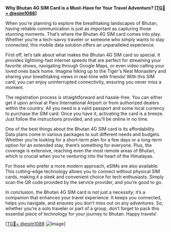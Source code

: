 **Why Bhutan 4G SIM Card is a Must-Have for Your Travel Adventure? [[TG💪+ @esim1088](https://t.me/s/esim1088)]**

When you're planning to explore the breathtaking landscapes of Bhutan, having reliable communication is just as important as capturing those stunning moments. That’s where the Bhutan 4G SIM card comes into play. Whether you’re a tech-savvy traveler or someone who simply wants to stay connected, this mobile data solution offers an unparalleled experience.

First off, let’s talk about what makes the Bhutan 4G SIM card so special. It provides lightning-fast internet speeds that are perfect for streaming your favorite shows, navigating through Google Maps, or even video calling your loved ones back home. Imagine hiking up to the Tiger's Nest Monastery and sharing your breathtaking views in real-time with friends! With this SIM card, you can enjoy uninterrupted connectivity, ensuring you never miss a moment.

The registration process is straightforward and hassle-free. You can either get it upon arrival at Paro International Airport or from authorized dealers within the country. All you need is a valid passport and some local currency to purchase the SIM card. Once you have it, activating the card is a breeze. Just follow the instructions provided, and you’ll be online in no time.

One of the best things about the Bhutan 4G SIM card is its affordability. Data plans come in various packages to suit different needs and budgets. Whether you’re looking for a short-term plan for a few days or a long-term option for an extended stay, there’s something for everyone. Plus, the coverage is extensive, reaching even the most remote areas of Bhutan, which is crucial when you’re venturing into the heart of the Himalayas.

For those who prefer a more modern approach, eSIMs are also available. This cutting-edge technology allows you to connect without physical SIM cards, making it a sleek and convenient choice for tech enthusiasts. Simply scan the QR code provided by the service provider, and you’re good to go.

In conclusion, the Bhutan 4G SIM card is not just a necessity; it’s a companion that enhances your travel experience. It keeps you connected, helps you navigate, and ensures you don’t miss out on any adventures. So, whether you’re a solo traveler or part of a group, don’t forget to pack this essential piece of technology for your journey to Bhutan. Happy travels!

[[TG💪+ @esim1088](https://t.me/s/esim1088) ![Image](https://i.postimg.cc/Y0z9fWf4/image.png)]
